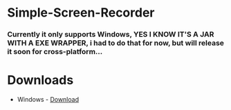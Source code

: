 # Simple-Screen-Recorder

### Currently it only supports Windows, YES I KNOW IT'S A JAR WITH A EXE WRAPPER, i had to do that for now, but will release it soon for cross-platform...

# Downloads
- Windows - [Download](https://github.com/sahilbest999/Simple-Screen-Recorder/releases)


